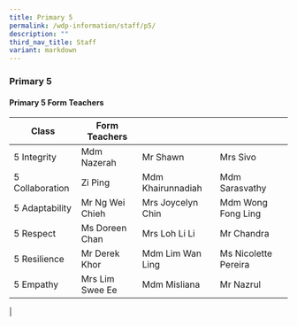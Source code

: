 ```yaml
---
title: Primary 5
permalink: /wdp-information/staff/p5/
description: ""
third_nav_title: Staff
variant: markdown
---
```

### **Primary 5**

#### **Primary 5 Form Teachers**

| Class | Form Teachers |  |  |
|---|---|---|---|
| 5 Integrity| Mdm Nazerah | Mr Shawn | Mrs Sivo |  
| 5 Collaboration | Zi Ping | Mdm Khairunnadiah | Mdm Sarasvathy |
| 5 Adaptability | Mr Ng Wei Chieh | Mrs Joycelyn Chin | Mdm Wong Fong Ling | Mdm Chiam|
| 5 Respect | Ms Doreen Chan | Mrs Loh Li Li | Mr Chandra |
| 5 Resilience | Mr Derek Khor | Mdm Lim Wan Ling | Ms Nicolette Pereira |
| 5 Empathy | Mrs Lim Swee Ee | Mdm Misliana | Mr Nazrul |
|